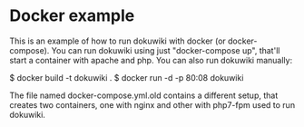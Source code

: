 # Docker example

This is an example of how to run dokuwiki with docker (or docker-compose).
You can run dokuwiki using just "docker-compose up", that'll start a container
with apache and php. You can also run dokuwiki manually:

$ docker build -t dokuwiki .
$ docker run -d -p 80:08 dokuwiki

The file named docker-compose.yml.old contains a different setup, that
creates two containers, one with nginx and other with php7-fpm used to
run dokuwiki.